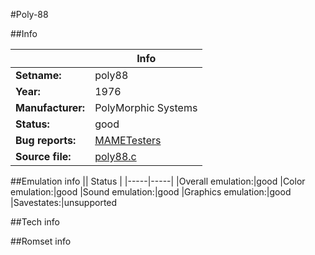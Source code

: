 #Poly-88

##Info

||Info|
|-----|-----|
|**Setname:**|poly88
|**Year:**|1976
|**Manufacturer:**|PolyMorphic Systems
|**Status:**|good
|**Bug reports:**|[MAMETesters](http://mametesters.org/view_all_set.php?type=1&temporary=y&search=poly88.c)
|**Source file:**|[poly88.c](https://github.com/mamedev/mame/blob/master/src/mess/drivers/poly88.c)

##Emulation info
|| Status |
|-----|-----|
|Overall emulation:|good
|Color emulation:|good
|Sound emulation:|good
|Graphics emulation:|good
|Savestates:|unsupported

##Tech info

##Romset info

<!--- START OF EDITED COMMENT DO NOT TOUCH TEXT ABOVE-->
